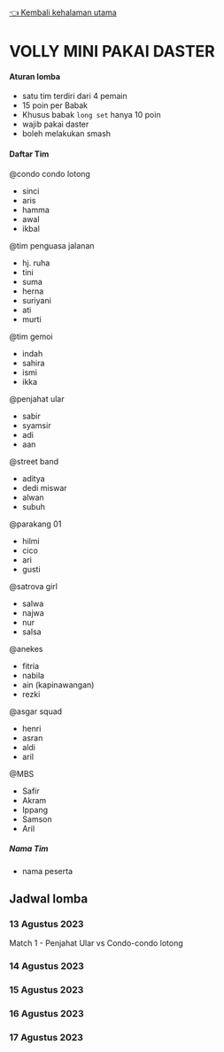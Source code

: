 [👈 Kembali kehalaman utama](/readme.md)

# VOLLY MINI PAKAI DASTER

#### Aturan lomba
- satu tim terdiri dari 4 pemain
- 15 poin per Babak
- Khusus babak `long set` hanya 10 poin
- wajib pakai daster
- boleh melakukan smash

#### Daftar Tim

@condo condo lotong
- sinci
- aris
- hamma
- awal
- ikbal

@tim penguasa jalanan
- hj. ruha
- tini
- suma
- herna
- suriyani
- ati
- murti

@tim gemoi
- indah
- sahira
- ismi
- ikka

@penjahat ular
- sabir
- syamsir
- adi 
- aan

@street band
- aditya
- dedi miswar
- alwan
- subuh

@parakang 01
- hilmi
- cico
- ari
- gusti

@satrova girl
- salwa
- najwa
- nur
- salsa

@anekes
- fitria
- nabila
- ain (kapinawangan)
- rezki

@asgar squad
- henri
- asran
- aldi
- aril

@MBS
- Safir
- Akram
- Ippang
- Samson
- Aril

##### Nama Tim
- nama peserta

## Jadwal lomba

### 13 Agustus 2023
Match 1 - Penjahat Ular vs Condo-condo lotong

### 14 Agustus 2023

### 15 Agustus 2023

### 16 Agustus 2023

### 17 Agustus 2023